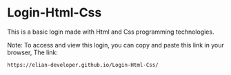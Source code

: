 # Login-Html-Css
This is a basic login made with Html and Css programming technologies.

Note: To access and view this login, you can copy and paste this link in your browser, The link:
```
https://elian-developer.github.io/Login-Html-Css/

```
